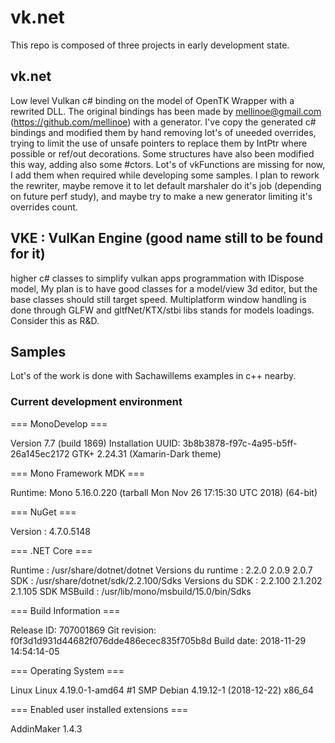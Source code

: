 # vk.net

This repo is composed of three projects in early development state.

## vk.net
Low level Vulkan c# binding on the model of OpenTK Wrapper with a rewrited DLL.
The original bindings has been made by mellinoe@gmail.com (https://github.com/mellinoe) with a generator. I've copy the generated c# bindings and modified them by hand removing lot's of uneeded overrides, trying to limit the use of unsafe pointers to replace them by IntPtr where possible or ref/out decorations. Some structures have also been modified this way, adding also some #ctors.
Lot's of vkFunctions are missing for now, I add them when required while developing some samples.
I plan to rework the rewriter, maybe remove it to let default marshaler do it's job (depending on future perf study), and maybe try to make a new generator limiting it's overrides count.

## VKE : VulKan Engine (good name still to be found for it)
higher c# classes to simplify vulkan apps programmation with IDispose model, My plan is to have good classes for a model/view 3d editor, but the base classes should still target speed.
Multiplatform window handling is done through GLFW and gltfNet/KTX/stbi libs stands for models loadings.
Consider this as R&D.
## Samples
Lot's of the work is done with Sachawillems examples in c++ nearby.


### Current development environment

=== MonoDevelop ===

Version 7.7 (build 1869)
Installation UUID: 3b8b3878-f97c-4a95-b5ff-26a145ec2172
	GTK+ 2.24.31 (Xamarin-Dark theme)

=== Mono Framework MDK ===

Runtime:
	Mono 5.16.0.220 (tarball Mon Nov 26 17:15:30 UTC 2018) (64-bit)

=== NuGet ===

Version : 4.7.0.5148

=== .NET Core ===

Runtime : /usr/share/dotnet/dotnet
Versions du runtime :
	2.2.0
	2.0.9
	2.0.7
SDK : /usr/share/dotnet/sdk/2.2.100/Sdks
Versions du SDK :
	2.2.100
	2.1.202
	2.1.105
SDK MSBuild : /usr/lib/mono/msbuild/15.0/bin/Sdks

=== Build Information ===

Release ID: 707001869
Git revision: f0f3d1d931d44682f076dde486ecec835f705b8d
Build date: 2018-11-29 14:54:14-05

=== Operating System ===

Linux
Linux 4.19.0-1-amd64 #1 SMP Debian 4.19.12-1 (2018-12-22) x86_64

=== Enabled user installed extensions ===

AddinMaker 1.4.3

